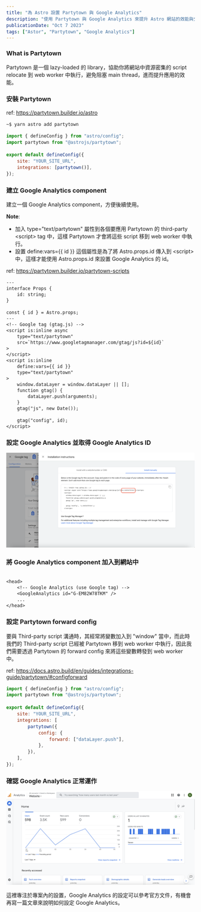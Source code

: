 ```yaml
---
title: "為 Astro 設置 Partytown 與 Google Analytics"
description: "使用 Partytown 與 Google Analytics 來提升 Astro 網站的效能與分析網站流量"
publicationDate: "Oct 7 2023"
tags: ["Astor", "Partytown", "Google Analytics"]
---
```


### What is Partytown

Partytown 是一個 lazy-loaded 的 library，協助你將網站中資源密集的 script relocate 到 web worker 中執行，避免阻塞 main thread，進而提升應用的效能。

### 安裝 Partytown

ref: <https://partytown.builder.io/astro>

```bash
~$ yarn astro add partytown
```

```js
import { defineConfig } from "astro/config";
import partytown from "@astrojs/partytown";

export default defineConfig({
	site: "YOUR_SITE_URL",
	integrations: [partytown()],
});
```

### 建立 Google Analytics component

建立一個 Google Analytics component，方便後續使用。

**Note**:

-   加入 type="text/partytown" 屬性到各個要應用 Partytown 的 third-party \<script\> tag 中，這樣 Partytown 才會將這些 script 移到 web worker 中執行。
-   設置 define:vars={{ id }} 這個屬性是為了將 Astro.props.id 傳入到 \<script\> 中，這樣才能使用 Astro.props.id 來設置 Google Analytics 的 id。

ref: <https://partytown.builder.io/partytown-scripts>

```astro
---
interface Props {
	id: string;
}

const { id } = Astro.props;
---
<!-- Google tag (gtag.js) -->
<script is:inline async
    type="text/partytown"
    src=`https://www.googletagmanager.com/gtag/js?id=${id}`
>
</script>
<script is:inline
    define:vars={{ id }}
    type="text/partytown"
>
	window.dataLayer = window.dataLayer || [];
	function gtag() {
		dataLayer.push(arguments);
	}
	gtag("js", new Date());

	gtag("config", id);
</script>
```

### 設定 Google Analytics 並取得 Google Analytics ID

![](../../assets/images/google-analytics-installation-instructions.png)

### 將 Google Analytics component 加入到網站中

```astro

<head>
    <!-- Google Analytics (use Google tag) -->
    <GoogleAnalytics id="G-EM82W78TKM" />
    ...
</head>
```

### 設定 Partytown forward config

要與 Third-party script 溝通時，其經常將變數加入到 "window" 當中，而此時我們的 Third-party script 已經被 Partytown 移到 web worker 中執行，因此我們需要透過 Partytown 的 forward config 來將這些變數轉發到 web worker 中。

ref: <https://docs.astro.build/en/guides/integrations-guide/partytown/#configforward>

```js
import { defineConfig } from "astro/config";
import partytown from "@astrojs/partytown";

export default defineConfig({
	site: "YOUR_SITE_URL",
	integrations: [
		partytown({
			config: {
				forward: ["dataLayer.push"],
			},
		}),
	],
});
```

### 確認 Google Analytics 正常運作

![](../../assets/images/google-analytics-overview.png)

這裡專注於專案內的設置，Google Analytics 的設定可以參考官方文件，有機會再寫一篇文章來說明如何設定 Google Analytics。
